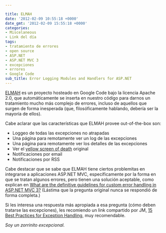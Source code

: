 ```yaml
---

title: ELMAH
date: '2012-02-09 10:55:18 +0000'
date_gmt: '2012-02-09 15:55:18 +0000'
categories:
- Miscelaneous
- Link del día
tags:
- tratamiento de errores
- open source
- ASP.NET
- ASP.NET MVC 3
- excepciones
- errores
- Google Code
sub_title: Error Logging Modules and Handlers for ASP.NET
---
```


[ELMAH](http://code.google.com/p/elmah/) es un proyecto hosteado en Google Code bajo la licencia Apache 2.0, que automáticamente se inserta en nuestro código para darnos un tratamiento mucho más complejo de errores, incluso de aquellos que surgen de forma inesperada (que, filosóficamente hablando, debería ser la mayoría de ellos).

Cabe aclarar que las características que ELMAH provee out-of-the-box son:

- Loggeo de todas las excepciones no atrapadas
- Una página para remotamente ver un log de las excepciones
- Una página para remotamente ver los detalles de las excepciones
- Ver el [yellow screen of death](http://en.wikipedia.org/wiki/Yellow_Screen_of_Death#ASP.NET) original
- Notificaciones por email
- Notificaciones por RSS

Cabe destacar que se sabe que ELMAH tiene ciertos problemitas en integrarse a aplicaciones ASP.NET MVC, específicamente por la forma en que se tratan algunos errores, pero tienen una solución aceptable, como explican en [What are the definitive guidelines for custom error handling in ASP.NET MVC 3?](http://programmers.stackexchange.com/questions/45195/what-are-the-definitive-guidelines-for-custom-error-handling-in-asp-net-mvc-3) (Lástima que la pregunta original nunca se respondió de forma completa.)

Si les interesa una respuesta más apropiada a esa pregunta (cómo deben tratarse las excepciones), les recomiendo un link compartido por JM, [15 Best Practices for Exception Handling](http://codebuild.blogspot.com/2012/01/15-best-practices-about-exception.html), muy recomendable.

_Soy un zorrinito excepcional._
